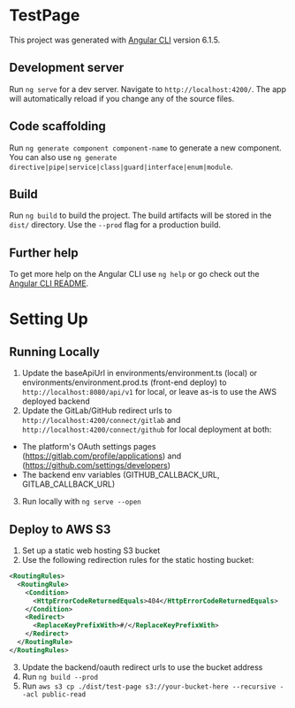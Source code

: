 # TestPage

This project was generated with [Angular CLI](https://github.com/angular/angular-cli) version 6.1.5.

## Development server

Run `ng serve` for a dev server. Navigate to `http://localhost:4200/`. The app will automatically reload if you change any of the source files.

## Code scaffolding

Run `ng generate component component-name` to generate a new component. You can also use `ng generate directive|pipe|service|class|guard|interface|enum|module`.

## Build

Run `ng build` to build the project. The build artifacts will be stored in the `dist/` directory. Use the `--prod` flag for a production build.

## Further help

To get more help on the Angular CLI use `ng help` or go check out the [Angular CLI README](https://github.com/angular/angular-cli/blob/master/README.md).

# Setting Up

## Running Locally
1. Update the baseApiUrl in environments/environment.ts (local) or environments/environment.prod.ts (front-end deploy) to `http://localhost:8080/api/v1` for local, or leave as-is to use the AWS deployed backend
2. Update the GitLab/GitHub redirect urls to `http://localhost:4200/connect/gitlab` and `http://localhost:4200/connect/github` for local deployment at both:
  - The platform's OAuth settings pages (https://gitlab.com/profile/applications) and (https://github.com/settings/developers)
  - The backend env variables (GITHUB_CALLBACK_URL, GITLAB_CALLBACK_URL)
3. Run locally with `ng serve --open`

## Deploy to AWS S3
1. Set up a static web hosting S3 bucket
2. Use the following redirection rules for the static hosting bucket:
```xml
<RoutingRules>
  <RoutingRule>
    <Condition>
      <HttpErrorCodeReturnedEquals>404</HttpErrorCodeReturnedEquals>
    </Condition>
    <Redirect>
      <ReplaceKeyPrefixWith>#/</ReplaceKeyPrefixWith>
    </Redirect>
  </RoutingRule>
</RoutingRules>
```
3. Update the backend/oauth redirect urls to use the bucket address
4. Run `ng build --prod`
5. Run `aws s3 cp ./dist/test-page s3://your-bucket-here --recursive --acl public-read`
